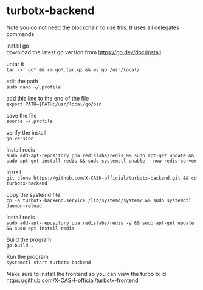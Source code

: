 # turbotx-backend

Note you do not need the blockchain to use this. It uses all delegates commands

install go  
download the latest go version from https://go.dev/doc/install
 
untar it  
`tar -xf go* && rm go*.tar.gz && mv go /usr/local/`
 
edit the path  
`sudo nano ~/.profile`
 
add this line to the end of the file  
`export PATH=$PATH:/usr/local/go/bin`
 
save the file  
`source ~/.profile`
 
verify the install  
`go version`

Install redis  
`sudo add-apt-repository ppa:redislabs/redis && sudo apt-get update && sudo apt-get install redis && sudo systemctl enable --now redis-server`

Install  
`git clone https://github.com/X-CASH-official/turbotx-backend.git && cd turbotx-backend`

copy the systemd file  
`cp -a turbotx-backend.service /lib/systemd/system/ && sudo systemctl daemon-reload`

Install redis  
`sudo add-apt-repository ppa:redislabs/redis -y && sudo apt-get update && sudo apt install redis`

Build the program  
`go build .`

Run the program  
`systemctl start turbotx-backend`

Make sure to install the frontend so you can view the turbo tx id https://github.com/X-CASH-official/turbotx-frontend
